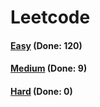 # Leetcode

<h4><a href="https://github.com/lon-yang/leetcode/blob/master/docs/Easy.md">Easy</a>  (Done: 120)</h4>
<h4><a href="https://github.com/lon-yang/leetcode/blob/master/docs/Medium.md">Medium</a>  (Done: 9)</h4>
<h4><a href="https://github.com/lon-yang/leetcode/blob/master/docs/Hard.md">Hard</a>  (Done: 0)</h4>
